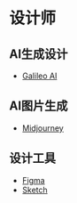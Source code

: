 # 设计师

## AI生成设计
- [Galileo AI](https://www.usegalileo.ai/create)

## AI图片生成
- [Midjourney](https://www.midjourney.com/)

## 设计工具

- [Figma](https://www.figma.com/)
- [Sketch](https://www.sketch.com/)
